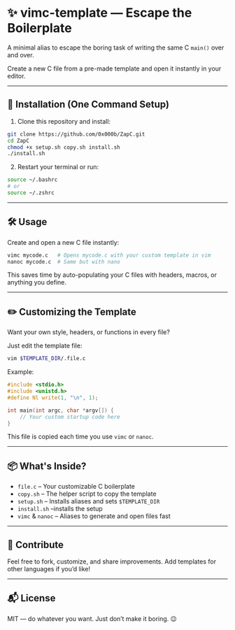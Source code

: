# ✨ vimc-template — Escape the Boilerplate

A minimal alias to escape the boring task of writing the same C `main()` over and over.

Create a new C file from a pre-made template and open it instantly in your editor.

---

## 🚀 Installation (One Command Setup)

1. Clone this repository and install:

```bash
git clone https://github.com/0x000b/ZapC.git
cd ZapC 
chmod +x setup.sh copy.sh install.sh
./install.sh
```

2. Restart your terminal or run:

```bash
source ~/.bashrc
# or
source ~/.zshrc
```

---

## 🛠️ Usage

Create and open a new C file instantly:

```bash
vimc mycode.c   # Opens mycode.c with your custom template in vim
nanoc mycode.c  # Same but with nano
```

This saves time by auto-populating your C files with headers, macros, or anything you define.

---

## ✏️ Customizing the Template

Want your own style, headers, or functions in every file?

Just edit the template file:

```bash
vim $TEMPLATE_DIR/.file.c
```

Example:

```c
#include <stdio.h>
#include <unistd.h>
#define Nl write(1, "\n", 1);

int main(int argc, char *argv[]) {
    // Your custom startup code here
}
```

This file is copied each time you use `vimc` or `nanoc`.

---

## 📦 What's Inside?

- `file.c` – Your customizable C boilerplate
- `copy.sh` – The helper script to copy the template
- `setup.sh` – Installs aliases and sets `$TEMPLATE_DIR`
- `install.sh` –installs the setup
- `vimc` & `nanoc` – Aliases to generate and open files fast

---

## 🙌 Contribute

Feel free to fork, customize, and share improvements. Add templates for other languages if you’d like!

---

## 📬 License

MIT — do whatever you want. Just don’t make it boring. 😉
